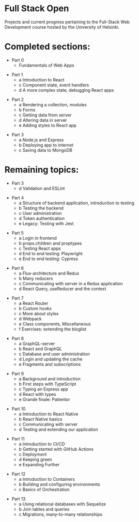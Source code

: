 # Full Stack Open
Projects and current progress pertaining to the Full-Stack Web Development course hosted by the University of Helsinki.

# Completed sections:

<ul>
  <li>Part 0
    <ul>
      <li>Fundamentals of Web Apps</li>
    </ul>
  </li>
</ul>

<ul>
  <li>Part 1
    <ul>
      <li>a Introduction to React</li>
      <li>c Component state, event handlers</li>
      <li>d A more complex state, debugging React apps</li>
    </ul>
  </li>
</ul>

<ul>
  <li>Part 2
    <ul>
      <li>a Rendering a collection, modules</li>
      <li>b Forms</li>
      <li>c Getting data from server</li>
      <li>d Altering data in server</li>
      <li>e Adding styles to React app</li>
    </ul>
  </li>
</ul>

<ul>
  <li>Part 3
    <ul>
      <li>a Node.js and Express</li>
      <li>b Deploying app to internet</li>
      <li>c Saving data to MongoDB</li>
    </ul>
  </li>
</ul>

# Remaining topics:

<ul>
  <li>Part 3
    <ul>
      <li>d Validation and ESLint</li>
    </ul>
  </li>
</ul>

<ul>
  <li>Part 4
    <ul>
      <li>a Structure of backend application, introduction to testing</li>
      <li>b Testing the backend</li>
      <li>c User administration</li>
      <li>d Token authentication</li>
      <li>e Legacy: Testing with Jest</li>
    </ul>
  </li>
</ul>

<ul>
  <li>Part 5
    <ul>
      <li>a Login in frontend</li>
      <li>b props.children and proptypes</li>
      <li>c Testing React apps</li>
      <li>d End to end testing: Playwright</li>
      <li>e End to end testing: Cypress</li>
    </ul>
  </li>
</ul>

<ul>
  <li>Part 6
    <ul>
      <li>a Flux-architecture and Redux</li>
      <li>b Many reducers</li>
      <li>c Communicating with server in a Redux application</li>
      <li>d React Query, useReducer and the context</li>
    </ul>
  </li>
</ul>

<ul>
  <li>Part 7
    <ul>
      <li>a React Router</li>
      <li>b Custom hooks</li>
      <li>c More about styles</li>
      <li>d Webpack</li>
      <li>e Class components, Miscellaneous</li>
      <li>f Exercises: extending the bloglist</li>
    </ul>
  </li>
</ul>

<ul>
  <li>Part 8
    <ul>
      <li>a GraphQL-server</li>
      <li>b React and GraphQL</li>
      <li>c Database and user administration</li>
      <li>d Login and updating the cache</li>
      <li>e Fragments and subscriptions</li>
    </ul>
  </li>
</ul>

<ul>
  <li>Part 9
    <ul>
      <li>a Background and introduction</li>
      <li>b First steps with TypeScript</li>
      <li>c Typing an Express app</li>
      <li>d React with types</li>
      <li>e Grande finale: Patientor</li>
    </ul>
  </li>
</ul>

<ul>
  <li>Part 10
    <ul>
      <li>a Introduction to React Native</li>
      <li>b React Native basics</li>
      <li>c Communicating with server</li>
      <li>d Testing and extending our application</li>
    </ul>
  </li>
</ul>

<ul>
  <li>Part 11
    <ul>
      <li>a Introduction to CI/CD</li>
      <li>b Getting started with GitHub Actions</li>
      <li>c Deployment</li>
      <li>d Keeping green</li>
      <li>e Expanding Further</li>
    </ul>
  </li>
</ul>

<ul>
  <li>Part 12
    <ul>
      <li>a Introduction to Containers</li>
      <li>b Building and configuring environments</li>
      <li>c Basics of Orchestration</li>
    </ul>
  </li>
</ul>

<ul>
  <li>Part 13
    <ul>
      <li>a Using relational databases with Sequelize</li>
      <li>b Join tables and queries</li>
      <li>c Migrations, many-to-many relationships</li>
    </ul>
  </li>
</ul>
